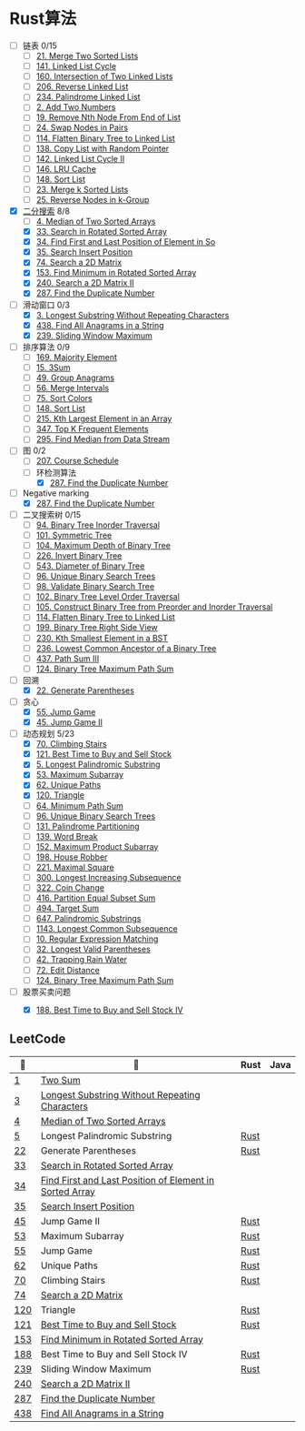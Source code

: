 # Rust算法
- [ ] 链表 0/15
  - [ ] [21. Merge Two Sorted Lists](https://leetcode.com/problems/merge-two-sorted-lists)
  - [ ] [141. Linked List Cycle](https://leetcode.com/problems/linked-list-cycle)
  - [ ] [160. Intersection of Two Linked Lists](https://leetcode.com/problems/intersection-of-two-linked-lists)
  - [ ] [206. Reverse Linked List](https://leetcode.com/problems/reverse-linked-list)
  - [ ] [234. Palindrome Linked List](https://leetcode.com/problems/palindrome-linked-list)
  - [ ] [2. Add Two Numbers](https://leetcode.com/problems/add-two-numbers)
  - [ ] [19. Remove Nth Node From End of List](https://leetcode.com/problems/remove-nth-node-from-end-of-list)
  - [ ] [24. Swap Nodes in Pairs](https://leetcode.com/problems/swap-nodes-in-pairs)
  - [ ] [114. Flatten Binary Tree to Linked List](https://leetcode.com/problems/flatten-binary-tree-to-linked-list)
  - [ ] [138. Copy List with Random Pointer](https://leetcode.com/problems/copy-list-with-random-pointer)
  - [ ] [142. Linked List Cycle II](https://leetcode.com/problems/linked-list-cycle-ii)
  - [ ] [146. LRU Cache](https://leetcode.com/problems/lru-cache)
  - [ ] [148. Sort List](https://leetcode.com/problems/sort-list)
  - [ ] [23. Merge k Sorted Lists](https://leetcode.com/problems/merge-k-sorted-lists)
  - [ ] [25. Reverse Nodes in k-Group](https://leetcode.com/problems/reverse-nodes-in-k-group)
- [x] [二分搜索](/algorithms-summary/binary%20search.md) 8/8
  - [ ] [4. Median of Two Sorted Arrays](https://leetcode.com/problems/median-of-two-sorted-arrays)
  - [x] [33. Search in Rotated Sorted Array](https://leetcode.com/problems/search-in-rotated-sorted-array)
  - [x] [34. Find First and Last Position of Element in So](https://leetcode.com/problems/find-first-and-last-position-of-element-in-sorted-array)
  - [x] [35. Search Insert Position](https://leetcode.com/problems/search-insert-position)
  - [x] [74. Search a 2D Matrix](https://leetcode.com/problems/search-a-2d-matrix)
  - [x] [153. Find Minimum in Rotated Sorted Array](https://leetcode.com/problems/find-minimum-in-rotated-sorted-array/)
  - [x] [240. Search a 2D Matrix II](https://leetcode.com/problems/search-a-2d-matrix-ii)
  - [x] [287. Find the Duplicate Number](https://leetcode.com/problems/find-the-duplicate-number)
- [ ] 滑动窗口 0/3
  - [x] [3. Longest Substring Without Repeating Characters](/leetcode/notes/3.%20Longest%20Substring%20Without%20Repeating%20Characters.md)
  - [x] [438. Find All Anagrams in a String](/leetcode/notes/438.%20Find%20All%20Anagrams%20in%20a%20String.md)
  - [x] [239. Sliding Window Maximum](https://leetcode.com/problems/sliding-window-maximum/)
- [ ] 排序算法 0/9
  - [ ] [169. Majority Element](https://leetcode.com/problems/majority-element)
  - [ ] [15. 3Sum](https://leetcode.com/problems/3sum)
  - [ ] [49. Group Anagrams](https://leetcode.com/problems/group-anagrams)
  - [ ] [56. Merge Intervals](https://leetcode.com/problems/merge-intervals)
  - [ ] [75. Sort Colors](https://leetcode.com/problems/sort-colors)
  - [ ] [148. Sort List](https://leetcode.com/problems/sort-list)
  - [ ] [215. Kth Largest Element in an Array](https://leetcode.com/problems/kth-largest-element-in-an-array)
  - [ ] [347. Top K Frequent Elements](https://leetcode.com/problems/top-k-frequent-elements)
  - [ ] [295. Find Median from Data Stream](https://leetcode.com/problems/find-median-from-data-stream)
- [ ] 图 0/2
  - [ ] [207. Course Schedule](https://leetcode.com/problems/course-schedule)
  - [ ] 环检测算法
    - [x] [287. Find the Duplicate Number](/leetcode/notes/287.%20Find%20the%20Duplicate%20Number.md)
- [ ] Negative marking
  - [x] [287. Find the Duplicate Number](/leetcode/notes/287.%20Find%20the%20Duplicate%20Number.md)
- [ ] 二叉搜索树 0/15
  - [ ] [94. Binary Tree Inorder Traversal](https://leetcode.com/problems/binary-tree-inorder-traversal)
  - [ ] [101. Symmetric Tree](https://leetcode.com/problems/symmetric-tree)
  - [ ] [104. Maximum Depth of Binary Tree](https://leetcode.com/problems/maximum-depth-of-binary-tree)
  - [ ] [226. Invert Binary Tree](https://leetcode.com/problems/invert-binary-tree)
  - [ ] [543. Diameter of Binary Tree](https://leetcode.com/problems/diameter-of-binary-tree)
  - [ ] [96. Unique Binary Search Trees](https://leetcode.com/problems/unique-binary-search-trees)
  - [ ] [98. Validate Binary Search Tree](https://leetcode.com/problems/validate-binary-search-tree)
  - [ ] [102. Binary Tree Level Order Traversal](https://leetcode.com/problems/binary-tree-level-order-traversal)
  - [ ] [105. Construct Binary Tree from Preorder and Inorder Traversal](https://leetcode.com/problems/construct-binary-tree-from-preorder-and-inorder-traversal)
  - [ ] [114. Flatten Binary Tree to Linked List](https://leetcode.com/problems/flatten-binary-tree-to-linked-list)
  - [ ] [199. Binary Tree Right Side View](https://leetcode.com/problems/binary-tree-right-side-view)
  - [ ] [230. Kth Smallest Element in a BST](https://leetcode.com/problems/kth-smallest-element-in-a-bst)
  - [ ] [236. Lowest Common Ancestor of a Binary Tree](https://leetcode.com/problems/lowest-common-ancestor-of-a-binary-tree)
  - [ ] [437. Path Sum III](https://leetcode.com/problems/path-sum-iii)
  - [ ] [124. Binary Tree Maximum Path Sum](https://leetcode.com/problems/binary-tree-maximum-path-sum)
- [ ] 回溯
  - [x] [22. Generate Parentheses](https://leetcode.com/problems/generate-parentheses)
- [ ] 贪心
  - [x] [55. Jump Game](https://leetcode.com/problems/jump-game)
  - [x] [45. Jump Game II](https://leetcode.com/problems/jump-game-ii)
- [ ] 动态规划 5/23
  - [x] [70. Climbing Stairs](https://leetcode.com/problems/climbing-stairs)
  - [x] [121. Best Time to Buy and Sell Stock](https://leetcode.com/problems/best-time-to-buy-and-sell-stock)
  - [x] [5. Longest Palindromic Substring](https://leetcode.com/problems/longest-palindromic-substring)
  - [x] [53. Maximum Subarray](https://leetcode.com/problems/maximum-subarray)
  - [x] [62. Unique Paths](https://leetcode.com/problems/unique-paths)
  - [x] [120. Triangle](https://leetcode.com/problems/triangle/description/)
  - [ ] [64. Minimum Path Sum](https://leetcode.com/problems/minimum-path-sum)
  - [ ] [96. Unique Binary Search Trees](https://leetcode.com/problems/unique-binary-search-trees)
  - [ ] [131. Palindrome Partitioning](https://leetcode.com/problems/palindrome-partitioning)
  - [ ] [139. Word Break](https://leetcode.com/problems/word-break)
  - [ ] [152. Maximum Product Subarray](https://leetcode.com/problems/maximum-product-subarray)
  - [ ] [198. House Robber](https://leetcode.com/problems/house-robber)
  - [ ] [221. Maximal Square](https://leetcode.com/problems/maximal-square)
  - [ ] [300. Longest Increasing Subsequence](https://leetcode.com/problems/longest-increasing-subsequence)
  - [ ] [322. Coin Change](https://leetcode.com/problems/coin-change)
  - [ ] [416. Partition Equal Subset Sum](https://leetcode.com/problems/partition-equal-subset-sum)
  - [ ] [494. Target Sum](https://leetcode.com/problems/target-sum)
  - [ ] [647. Palindromic Substrings](https://leetcode.com/problems/palindromic-substrings)
  - [ ] [1143. Longest Common Subsequence](https://leetcode.com/problems/longest-common-subsequence)
  - [ ] [10. Regular Expression Matching](https://leetcode.com/problems/regular-expression-matching)
  - [ ] [32. Longest Valid Parentheses](https://leetcode.com/problems/longest-valid-parentheses)
  - [ ] [42. Trapping Rain Water](https://leetcode.com/problems/trapping-rain-water)
  - [ ] [72. Edit Distance](https://leetcode.com/problems/edit-distance)
  - [ ] [124. Binary Tree Maximum Path Sum](https://leetcode.com/problems/binary-tree-maximum-path-sum)
- [ ] 股票买卖问题
  - [x] [188. Best Time to Buy and Sell Stock IV](https://leetcode.com/problems/best-time-to-buy-and-sell-stock-iv/description/)
  


## LeetCode

| 🔗                                           | 📒           | Rust   | Java |
| ----------- | ----------- | ----------- | ----------- |
| [1](https://leetcode.com/problems/two-sum/) | [Two Sum](/leetcode/notes/1.%20Two%20Sum.md) |  |  |
| [3](https://leetcode.com/problems/longest-substring-without-repeating-characters/) | [Longest Substring Without Repeating Characters](/leetcode/notes/3.%20Longest%20Substring%20Without%20Repeating%20Characters.md) |  |  |
| [4](https://leetcode.com/problems/median-of-two-sorted-arrays/) | [Median of Two Sorted Arrays](/leetcode/notes/4.%20Median%20of%20Two%20Sorted%20Arrays.md) |  |  |
| [5](https://leetcode.com/problems/longest-palindromic-substring) | Longest Palindromic Substring | [Rust](/leetcode/src/rust/5.longest-palindromic-substring.rs) | |
| [22](https://leetcode.com/problems/generate-parentheses/) | Generate Parentheses | [Rust]() | |
| [33](https://leetcode.com/problems/search-in-rotated-sorted-array/) | [Search in Rotated Sorted Array](/leetcode/notes/33.%20Search%20in%20Rotated%20Sorted%20Array.md) |  |  |
| [34](https://leetcode.com/problems/find-first-and-last-position-of-element-in-sorted-array/) | [Find First and Last Position of Element in Sorted Array](/leetcode/notes/34.%20Find%20First%20and%20Last%20Position%20of%20Element%20in%20Sorted%20Array.md) |  |  |
| [35](https://leetcode.com/problems/search-insert-position/) | [ Search Insert Position](/leetcode/notes/35.%20Search%20Insert%20Position.md) |  |  |
| [45]() | Jump Game II | [Rust](/leetcode/src/rust/45.jump-game-ii.rs) | |
| [53](https://leetcode.com/problems/maximum-subarray/description/) | Maximum Subarray | [Rust](/leetcode/src/rust/53.maximum-subarray.rs) | |
| [55](https://leetcode.com/problems/jump-game/description/) | Jump Game | [Rust](/leetcode/src/rust/55.jump-game.rs) | |
| [62](https://leetcode.com/problems/unique-paths/description/) | Unique Paths | [Rust](/leetcode/src/rust/62.unique-paths.rs) | |
| [70](https://leetcode.com/problems/climbing-stairs/) | Climbing Stairs | [Rust](/leetcode/src/rust/70.climbing-stairs.rs) | |
| [74](https://leetcode.com/problems/search-a-2d-matrix/) | [Search a 2D Matrix](/leetcode/notes/74.%20Search%20a%202D%20Matrix.md) |  |  |
| [120](https://leetcode.com/problems/triangle/description/) | Triangle | [Rust](/leetcode/src/rust/120.triangle.rs) | |
| [121](https://leetcode.com/problems/best-time-to-buy-and-sell-stock/) | [Best Time to Buy and Sell Stock](/leetcode/notes/121.%20Best%20Time%20to%20Buy%20and%20Sell%20Stock.md) | [Rust](/leetcode/src/rust/121.best-time-to-buy-and-sell-stock.rs) |  |
| [153](https://leetcode.com/problems/find-minimum-in-rotated-sorted-array/) | [Find Minimum in Rotated Sorted Array](/leetcode/notes/153.%20Find%20Minimum%20in%20Rotated%20Sorted%20Array.md) |  |  |
| [188](https://leetcode.com/problems/best-time-to-buy-and-sell-stock-iv/description/) | Best Time to Buy and Sell Stock IV | [Rust]() | |
| [239](https://leetcode.com/problems/sliding-window-maximum/) | Sliding Window Maximum | [Rust](/leetcode/src/rust/239.sliding-window-maximum.rs) |  |
| [240](https://leetcode.com/problems/search-a-2d-matrix-ii/) | [Search a 2D Matrix II](/leetcode/notes/240.%20Search%20a%202D%20Matrix%20II.md) |  |  |
| [287](https://leetcode.com/problems/find-the-duplicate-number/) | [Find the Duplicate Number](/leetcode/notes/287.%20Find%20the%20Duplicate%20Number.md) |  |  |
| [438](https://leetcode.com/problems/find-all-anagrams-in-a-string/) | [Find All Anagrams in a String](/leetcode/notes/438.%20Find%20All%20Anagrams%20in%20a%20String.md) |  |  |

